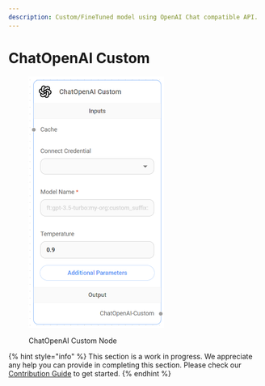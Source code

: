 ```yaml
---
description: Custom/FineTuned model using OpenAI Chat compatible API.
---
```


# ChatOpenAI Custom

<figure><img src="../../../.gitbook/assets/image (67).png" alt="" width="268"><figcaption><p>ChatOpenAI Custom Node</p></figcaption></figure>

{% hint style="info" %}
This section is a work in progress. We appreciate any help you can provide in completing this section. Please check our [Contribution Guide](https://toi500.gitbook.io/flowise-docs/contributing) to get started.
{% endhint %}

